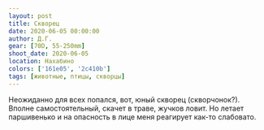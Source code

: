 ```yaml
---
layout: post
title: Скворец
date: 2020-06-05 00:00:00
author: Д.Г.
gear: [70D, 55-250mm]
shoot_date: 2020-06-05
location: Нахабино
colors: ['161e05', '2c410b']
tags: [животные, птицы, скворцы]
---
```

Неожиданно для всех попался, вот, юный скворец (скворчонок?). Вполне самостоятельный, скачет в траве, жучков ловит. Но летает паршивенько и на опасность в лице меня реагирует как-то слабовато.
